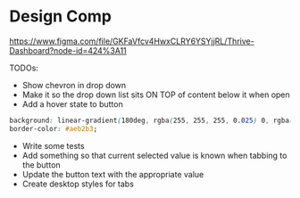 # Design Comp
https://www.figma.com/file/GKFaVfcv4HwxCLRY6YSYjjRL/Thrive-Dashboard?node-id=424%3A11

TODOs:

- Show chevron in drop down
- Make it so the drop down list sits ON TOP of content below it when open
- Add a hover state to button

```css
background: linear-gradient(180deg, rgba(255, 255, 255, 0.025) 0, rgba(0, 17, 26, 0.05) 100%),#fff;
border-color: #aeb2b3;
```

- Write some tests
- Add something so that current selected value is known when tabbing to the button
- Update the button text with the appropriate value
- Create desktop styles for tabs

